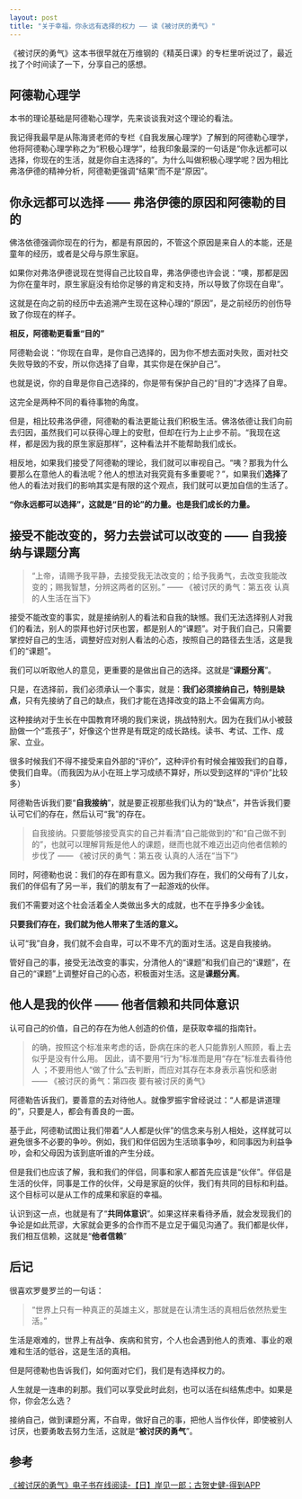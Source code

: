 ```yaml
---
layout: post
title: "关于幸福，你永远有选择的权力 —— 读《被讨厌的勇气》"
---
```


《被讨厌的勇气》这本书很早就在万维钢的《精英日课》的专栏里听说过了，最近找了个时间读了一下，分享自己的感想。

## 阿德勒心理学

本书的理论基础是阿德勒心理学，先来谈谈我对这个理论的看法。

我记得我最早是从陈海贤老师的专栏《自我发展心理学》了解到的阿德勒心理学，他将阿德勒心理学称之为“积极心理学”，给我印象最深的一句话是“你永远都可以选择，你现在的生活，就是你自主选择的”。为什么叫做积极心理学呢？因为相比弗洛伊德的精神分析，阿德勒更强调“结果”而不是“原因”。

## 你永远都可以选择 —— 弗洛伊德的原因和阿德勒的目的

佛洛依德强调你现在的行为，都是有原因的，不管这个原因是来自人的本能，还是童年的经历，或者是父母与原生家庭。

如果你对弗洛伊德说现在觉得自己比较自卑，弗洛伊德也许会说：“噢，那都是因为你在童年时，原生家庭没有给你足够的肯定和支持，所以导致了你现在自卑”。

这就是在向之前的经历中去追溯产生现在这种心理的“原因”，是之前经历的创伤导致了你现在的样子。

**相反，阿德勒更看重“目的”**

阿德勒会说：“你现在自卑，是你自己选择的，因为你不想去面对失败，面对社交失败导致的不安，所以你选择了自卑，其实你是在保护自己”。

也就是说，你的自卑是你自己选择的，你是带有保护自己的“目的”才选择了自卑。

这完全是两种不同的看待事物的角度。

但是，相比较弗洛伊德，阿德勒的看法更能让我们积极生活。佛洛依德让我们向前去归因，虽然我们可以获得心理上的安慰，但却在行为上止步不前。“我现在这样，都是因为我的原生家庭那样”，这种看法并不能帮助我们成长。

相反地，如果我们接受了阿德勒的理论，我们就可以审视自己。“咦？那我为什么要那么在意他人的看法呢？他人的想法对我究竟有多重要呢？”，如果我们**选择**了他人的看法对我们的影响其实是有限的这个观点，我们就可以更加自信的生活了。

**“你永远都可以选择”，这就是“目的论”的力量。也是我们成长的力量。**

## 接受不能改变的，努力去尝试可以改变的 —— 自我接纳与课题分离

>“上帝，请赐予我平静，去接受我无法改变的；给予我勇气，去改变我能改变的；赐我智慧，分辨这两者的区别。” —— 《被讨厌的勇气：第五夜 认真的人生活在当下》

接受不能改变的事实，就是接纳别人的看法和自我的缺憾。我们无法选择别人对我们的看法，别人的崇拜也好讨厌也罢，都是别人的“课题”。对于我们自己，只需要掌控好自己的生活，调整好应对别人看法的心态，按照自己的路径去生活，这是我们的“课题”。

我们可以听取他人的意见，更重要的是做出自己的选择。这就是“**课题分离**”。

只是，在选择前，我们必须承认一个事实，就是：**我们必须接纳自己，特别是缺点**，只有先接纳了自己的缺点，我们才能在选择改变的路上不会偏离方向。

这种接纳对于生长在中国教育环境的我们来说，挑战特别大。因为在我们从小被鼓励做一个“乖孩子”，好像这个世界是有既定的成长路线。读书、考试、工作、成家、立业。

很多时候我们不得不接受来自外部的“评价”，这种评价有时候会摧毁我们的自尊，使我们自卑。（而我因为从小在班上学习成绩不算好，所以受到这样的“评价”比较多）

阿德勒告诉我们要“**自我接纳**”，就是要正视那些我们认为的“缺点”，并告诉我们要认可它们的存在，然后认可“我”的存在。

> 自我接纳。只要能够接受真实的自己并看清“自己能做到的”和“自己做不到的”，也就可以理解背叛是他人的课题，继而也就不难迈出迈向他者信赖的步伐了 —— 《被讨厌的勇气：第五夜 认真的人活在“当下”》

同时，阿德勒也说：我们的存在即有意义。因为我们存在，我们的父母有了儿女，我们的伴侣有了另一半，我们的朋友有了一起游戏的伙伴。

我们不需要对这个社会活着全人类做出多大的成就，也不在乎挣多少金钱。

**只要我们存在，我们就为他人带来了生活的意义。**

认可“我”自身，我们就不会自卑，可以不卑不亢的面对生活。这是自我接纳。

管好自己的事，接受无法改变的事实，分清他人的“课题”和我们自己的“课题”，在自己的“课题”上调整好自己的心态，积极面对生活。这是**课题分离**。

## 他人是我的伙伴 —— 他者信赖和共同体意识

认可自己的价值，自己的存在为他人创造的价值，是获取幸福的指南针。

> 的确，按照这个标准来考虑的话，卧病在床的老人只能靠别人照顾，看上去似乎是没有什么用。
因此，请不要用“行为”标准而是用“存在”标准去看待他人
；不要用他人“做了什么”去判断，而应对其存在本身表示喜悦和感谢 —— 《被讨厌的勇气：第四夜 要有被讨厌的勇气》

阿德勒告诉我们，要善意的去对待他人。就像罗振宇曾经说过：“人都是讲道理的”，只要是人，都会有善良的一面。

基于此，阿德勒试图让我们带着“人人都是伙伴”的信念来与别人相处，这样就可以避免很多不必要的争吵。例如，我们和伴侣因为生活琐事争吵，和同事因为利益争吵，会和父母因为该到底听谁的产生分歧。

但是我们也应该了解，我和我们的伴侣，同事和家人都首先应该是“伙伴”。伴侣是生活的伙伴，同事是工作的伙伴，父母是家庭的伙伴，我们有共同的目标和利益。这个目标可以是从工作的成果和家庭的幸福。

认识到这一点，也就是有了“**共同体意识**”。如果这样来看待矛盾，就会发现我们的争论是如此荒谬，大家就会更多的合作而不是立足于偏见沟通了。我们都是伙伴，我们相互信赖，这就是“**他者信赖**”

## 后记

很喜欢罗曼罗兰的一句话：

>“世界上只有一种真正的英雄主义，那就是在认清生活的真相后依然热爱生活。”

生活是艰难的，世界上有战争、疾病和贫穷，个人也会遇到他人的责难、事业的艰难和生活的低谷，这是生活的真相。

但是阿德勒也告诉我们，如何面对它们，我们是有选择权力的。

人生就是一连串的刹那。我们可以享受此时此刻，也可以活在纠结焦虑中。如果是你，你会怎么选？

接纳自己，做到课题分离，不自卑，做好自己的事，把他人当作伙伴，即使被别人讨厌，也要勇敢去努力生活，这就是“**被讨厌的勇气**”。

## 参考

[《被讨厌的勇气》电子书在线阅读-【日】岸见一郎；古贺史健-得到APP](https://www.dedao.cn/ebook/detail?id=DLnMGAEG7gKLyYmkAbPaEXxD8BM4J0LYyLWROrpdZn19VNzv2o5e6lqjQQ1poxqy)